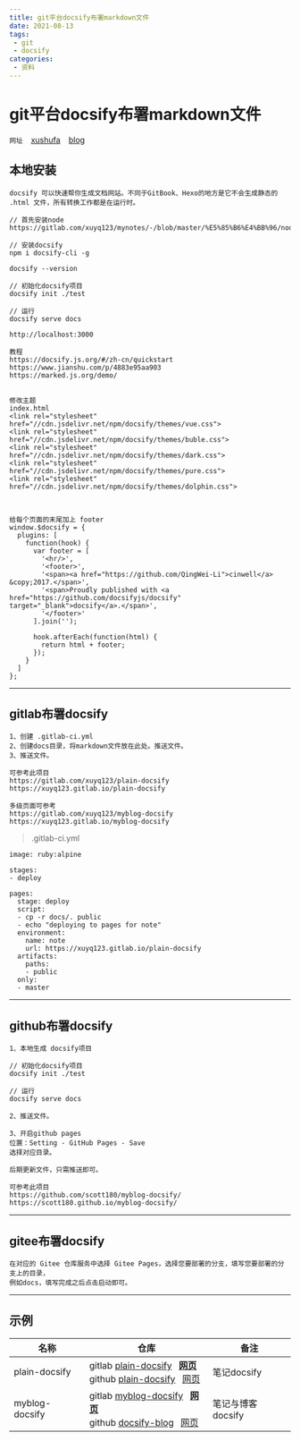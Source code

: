```yaml
---
title: git平台docsify布署markdown文件
date: 2021-08-13
tags:
 - git
 - docsify
categories:
 - 资料
---
```


# git平台docsify布署markdown文件

`网址` &ensp; [xushufa]( https://xushufa.cn ) &ensp; [blog]( https://vuepress-blog.xushufa.cn )

## 本地安装

```
docsify 可以快速帮你生成文档网站。不同于GitBook、Hexo的地方是它不会生成静态的 .html 文件，所有转换工作都是在运行时。

// 首先安装node
https://gitlab.com/xuyq123/mynotes/-/blob/master/%E5%85%B6%E4%BB%96/nodejs%20&%20vue.md

// 安装docsify
npm i docsify-cli -g   

docsify --version

// 初始化docsify项目
docsify init ./test

// 运行
docsify serve docs

http://localhost:3000
 
教程
https://docsify.js.org/#/zh-cn/quickstart
https://www.jianshu.com/p/4883e95aa903
https://marked.js.org/demo/


修改主题
index.html  
<link rel="stylesheet" href="//cdn.jsdelivr.net/npm/docsify/themes/vue.css">
<link rel="stylesheet" href="//cdn.jsdelivr.net/npm/docsify/themes/buble.css">
<link rel="stylesheet" href="//cdn.jsdelivr.net/npm/docsify/themes/dark.css">
<link rel="stylesheet" href="//cdn.jsdelivr.net/npm/docsify/themes/pure.css">
<link rel="stylesheet" href="//cdn.jsdelivr.net/npm/docsify/themes/dolphin.css">


```


```

给每个页面的末尾加上 footer
window.$docsify = {
  plugins: [
    function(hook) {
      var footer = [
        '<hr/>',
        '<footer>',
        '<span><a href="https://github.com/QingWei-Li">cinwell</a> &copy;2017.</span>',
        '<span>Proudly published with <a href="https://github.com/docsifyjs/docsify" target="_blank">docsify</a>.</span>',
        '</footer>'
      ].join('');

      hook.afterEach(function(html) {
        return html + footer;
      });
    }
  ]
};

```

---

## gitlab布署docsify

```
1、创建 .gitlab-ci.yml
2、创建docs目录，将markdown文件放在此处。推送文件。
3、推送文件。

可参考此项目  
https://gitlab.com/xuyq123/plain-docsify   
https://xuyq123.gitlab.io/plain-docsify 

多级页面可参考  
https://gitlab.com/xuyq123/myblog-docsify   
https://xuyq123.gitlab.io/myblog-docsify 

```


> .gitlab-ci.yml
```
image: ruby:alpine

stages:
- deploy

pages:
  stage: deploy
  script:
  - cp -r docs/. public
  - echo "deploying to pages for note"
  environment:
    name: note
    url: https://xuyq123.gitlab.io/plain-docsify
  artifacts:
    paths:
    - public
  only:
  - master

```

---

## github布署docsify

```
1、本地生成 docsify项目

// 初始化docsify项目
docsify init ./test

// 运行
docsify serve docs

2、推送文件。

3、开启github pages 
位置：Setting - GitHub Pages - Save  
选择对应目录。

后期更新文件，只需推送即可。

可参考此项目 
https://github.com/scott180/myblog-docsify/   
https://scott180.github.io/myblog-docsify/

```

---

## gitee布署docsify
```
在对应的 Gitee 仓库服务中选择 Gitee Pages，选择您要部署的分支，填写您要部署的分支上的目录，
例如docs，填写完成之后点击启动即可。
```

---

## 示例

| 名称       | 仓库                                                			        |  备注            |
| ---------  | -------------------------------------------------------------        |  ----------      |
| plain-docsify    | gitlab [plain-docsify]( https://gitlab.com/xuyq123/plain-docsify )&ensp; [**网页**](  https://xuyq123.gitlab.io/plain-docsify/ ) <br/>github [plain-docsify]( https://github.com/scott180/plain-docsify )&ensp; [网页](  https://scott180.github.io/plain-docsify/ ) |  笔记docsify                        |
| myblog-docsify   | gitlab [myblog-docsify]( https://gitlab.com/xuyq123/myblog-docsify )&ensp; [**网页**](  https://xuyq123.gitlab.io/myblog-docsify/ ) <br/>github [docsify-blog]( https://github.com/scott180/myblog-docsify )&ensp; [网页](  https://scott180.github.io/docsify-blog ) |  笔记与博客docsify                  |

